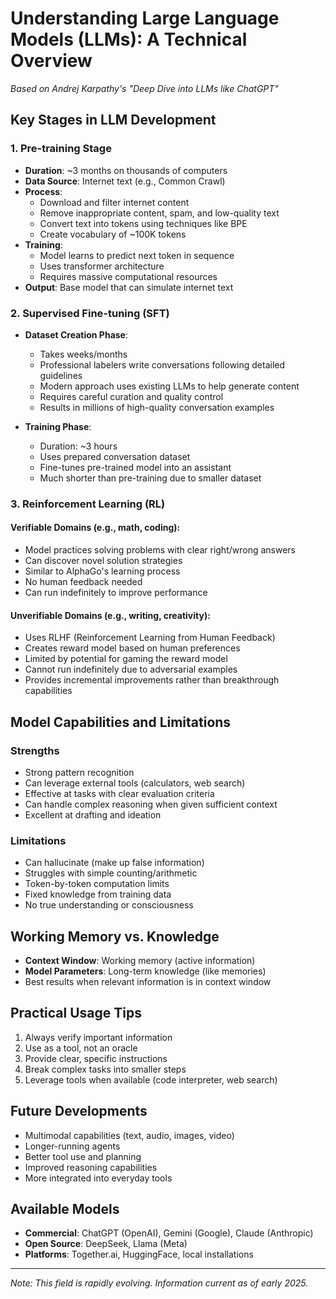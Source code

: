 # Understanding Large Language Models (LLMs): A Technical Overview
*Based on Andrej Karpathy's "Deep Dive into LLMs like ChatGPT"*

## Key Stages in LLM Development

### 1. Pre-training Stage
- **Duration**: ~3 months on thousands of computers
- **Data Source**: Internet text (e.g., Common Crawl)
- **Process**:
  - Download and filter internet content
  - Remove inappropriate content, spam, and low-quality text
  - Convert text into tokens using techniques like BPE
  - Create vocabulary of ~100K tokens
- **Training**:
  - Model learns to predict next token in sequence
  - Uses transformer architecture
  - Requires massive computational resources
- **Output**: Base model that can simulate internet text

### 2. Supervised Fine-tuning (SFT)
- **Dataset Creation Phase**:
  - Takes weeks/months
  - Professional labelers write conversations following detailed guidelines
  - Modern approach uses existing LLMs to help generate content
  - Requires careful curation and quality control
  - Results in millions of high-quality conversation examples

- **Training Phase**:
  - Duration: ~3 hours
  - Uses prepared conversation dataset
  - Fine-tunes pre-trained model into an assistant
  - Much shorter than pre-training due to smaller dataset

### 3. Reinforcement Learning (RL)
#### Verifiable Domains (e.g., math, coding):
- Model practices solving problems with clear right/wrong answers
- Can discover novel solution strategies
- Similar to AlphaGo's learning process
- No human feedback needed
- Can run indefinitely to improve performance

#### Unverifiable Domains (e.g., writing, creativity):
- Uses RLHF (Reinforcement Learning from Human Feedback)
- Creates reward model based on human preferences
- Limited by potential for gaming the reward model
- Cannot run indefinitely due to adversarial examples
- Provides incremental improvements rather than breakthrough capabilities

## Model Capabilities and Limitations

### Strengths
- Strong pattern recognition
- Can leverage external tools (calculators, web search)
- Effective at tasks with clear evaluation criteria
- Can handle complex reasoning when given sufficient context
- Excellent at drafting and ideation

### Limitations
- Can hallucinate (make up false information)
- Struggles with simple counting/arithmetic
- Token-by-token computation limits
- Fixed knowledge from training data
- No true understanding or consciousness

## Working Memory vs. Knowledge
- **Context Window**: Working memory (active information)
- **Model Parameters**: Long-term knowledge (like memories)
- Best results when relevant information is in context window

## Practical Usage Tips
1. Always verify important information
2. Use as a tool, not an oracle
3. Provide clear, specific instructions
4. Break complex tasks into smaller steps
5. Leverage tools when available (code interpreter, web search)

## Future Developments
- Multimodal capabilities (text, audio, images, video)
- Longer-running agents
- Better tool use and planning
- Improved reasoning capabilities
- More integrated into everyday tools

## Available Models
- **Commercial**: ChatGPT (OpenAI), Gemini (Google), Claude (Anthropic)
- **Open Source**: DeepSeek, Llama (Meta)
- **Platforms**: Together.ai, HuggingFace, local installations

---
*Note: This field is rapidly evolving. Information current as of early 2025.*
